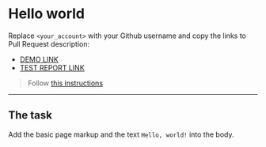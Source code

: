 # Hello world
Replace `<your_account>` with your Github username and copy the links to Pull Request description:
- [DEMO LINK](https://nadolinniy19.github.io/layout_hello-world/)
- [TEST REPORT LINK](https://nadolinniy19.github.io/layout_hello-world/report/html_report/)

> Follow [this instructions](https://mate-academy.github.io/layout_task-guideline/#how-to-solve-the-layout-tasks-on-github)
___

## The task 
Add the basic page markup and the text `Hello, world!` into the body.
